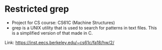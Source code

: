 # Restricted grep

- Project for CS course: CS61C (Machine Structures)
- grep is a UNIX utility that is used to search for patterns in text files. This is a simplified version of that made in C.

Link: https://inst.eecs.berkeley.edu/~cs61c/fa18/hw/2/
